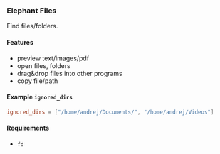 ### Elephant Files

Find files/folders.

#### Features

- preview text/images/pdf
- open files, folders
- drag&drop files into other programs
- copy file/path

#### Example `ignored_dirs`

```toml
ignored_dirs = ["/home/andrej/Documents/", "/home/andrej/Videos"]
```

#### Requirements

- `fd`
